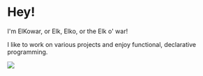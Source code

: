 # Hey!
I'm ElKowar, or Elk, Elko, or the Elk o' war!

I like to work on various projects and enjoy functional, declarative programming.

![](https://github-readme-stats.vercel.app/api?username=elkowar&count_private=true&show_icons=true)
